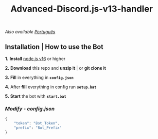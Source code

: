 <h1 align="center">
Advanced-Discord.js-v13-handler</h1><br/>

_Also available [Português](README_pt-BR.md)_

## **Installation | How to use the Bot**

**1.** **Install** [node.js v16](https://nodejs.org/en/) or higher

**2.** **Download** this repo and **unzip it** | or **git clone it**

**3.** **Fill** in everything in **`config.json`**

**4.** After **fill** everything in config run **`setup.bat`**

**5.** **Start** the bot with **`start.bat`**
<br/>

### _Modify - config.json_

```javascript
{
    "token": "Bot_Token",
    "prefix": "Bot_Prefix"
}
```

<br/>
